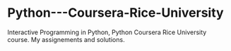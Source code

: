 Python---Coursera-Rice-University
=================================

Interactive Programming in Python, Python Coursera Rice University course. My assignements and solutions.
